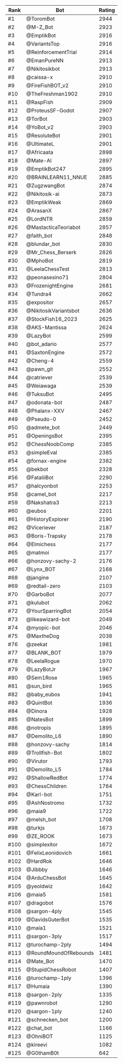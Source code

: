 Rank|Bot|Rating
---|---|---
#1|@ToromBot|2944
#2|@M-Z_Bot|2923
#3|@EmptikBot|2916
#4|@VariantsTop|2916
#5|@ReinforcementTrial|2914
#6|@EmanPureNN|2913
#7|@Nikitosikbot|2913
#8|@caissa-x|2910
#9|@FireFishBOT_v2|2910
#10|@TheFreshman1902|2910
#11|@RaspFish|2909
#12|@ProteusSF-Godot|2907
#13|@TorBot|2903
#14|@YoBot_v2|2903
#15|@ResoluteBot|2901
#16|@UltimateL|2901
#17|@Africaata|2898
#18|@Mate-AI|2897
#19|@EmptikBot247|2895
#20|@BRAINLEARN11_NNUE|2885
#21|@ZugzwangBot|2874
#22|@Nikitosik-ai|2873
#23|@EmptikWeak|2869
#24|@ArasanX|2867
#25|@LordNTR|2859
#26|@MastacticaTeoriabot|2857
#27|@faith_bot|2848
#28|@blundar_bot|2830
#29|@Mr_Chess_Berserk|2826
#30|@MphoBot|2819
#31|@LeelaChessTest|2813
#32|@peonasesino71|2804
#33|@FrozenightEngine|2681
#34|@Tundra4|2662
#35|@expositor|2657
#36|@NikitosikVariantsbot|2636
#37|@StockFish16_2023|2625
#38|@AKS-Mantissa|2624
#39|@LazyBot|2599
#40|@bot_adario|2577
#41|@SaxtonEngine|2572
#42|@Cheng-4|2559
#43|@pawn_git|2552
#44|@catriever|2539
#45|@Weiawaga|2539
#46|@TuksuBot|2495
#47|@odonata-bot|2487
#48|@Phalanx-XXV|2467
#49|@Pseudo-0|2452
#50|@admete_bot|2449
#51|@OpeningsBot|2395
#52|@ChessNoobComp|2385
#53|@simpleEval|2385
#54|@fornax-engine|2382
#55|@bekbot|2328
#56|@FataliiBot|2290
#57|@halcyonbot|2253
#58|@camel_bot|2217
#59|@Nakshatra3|2213
#60|@eubos|2201
#61|@HistoryExplorer|2190
#62|@Viceriever|2187
#63|@Boris-Trapsky|2178
#64|@Elmichess|2177
#65|@matmoi|2177
#66|@honzovy-sachy-2|2176
#67|@Lynx_BOT|2168
#68|@jangine|2107
#69|@redtail-zero|2103
#70|@GarboBot|2077
#71|@kulubot|2062
#72|@YourSparringBot|2054
#73|@likeawizard-bot|2049
#74|@myopic-bot|2046
#75|@MaxtheDog|2038
#76|@zeekat|1981
#77|@BLANK_BOT|1979
#78|@LeelaRogue|1970
#79|@LazyBotJr|1967
#80|@Sem1Rose|1965
#81|@sun_bird|1965
#82|@baby_eubos|1941
#83|@QuintBot|1936
#84|@Dinora|1928
#85|@NatesBot|1899
#86|@notropis|1895
#87|@Demolito_L6|1890
#88|@honzovy-sachy|1814
#89|@Trollfish-Bot|1802
#90|@Virutor|1793
#91|@Demolito_L5|1784
#92|@ShallowRedBot|1774
#93|@ChessChildren|1764
#94|@Karl-bot|1751
#95|@AshNostromo|1732
#96|@maia9|1722
#97|@melsh_bot|1708
#98|@turkjs|1673
#99|@ZE_ROOK|1673
#100|@simplexitor|1672
#101|@FelixLeonidovich|1661
#102|@HardRok|1646
#103|@Jibbby|1646
#104|@ArduChessBot|1645
#105|@yeoldwiz|1642
#106|@maia5|1581
#107|@dragobot|1576
#108|@sargon-4ply|1545
#109|@DavidsGuterBot|1535
#110|@maia1|1521
#111|@sargon-3ply|1517
#112|@turochamp-2ply|1494
#113|@RoundMoundOfRebounds|1481
#114|@Mate_Bot|1470
#115|@StupidChessRobot|1407
#116|@turochamp-1ply|1396
#117|@Humaia|1390
#118|@sargon-2ply|1335
#119|@pawnrobot|1290
#120|@sargon-1ply|1240
#121|@schnecken_bot|1200
#122|@chat_bot|1166
#123|@OhniBOT|1125
#124|@kireevi|1082
#125|@G0thamB0t|642
